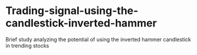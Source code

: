 # Trading-signal-using-the-candlestick-inverted-hammer
Brief study analyzing the potential of using the inverted hammer candlestick in trending stocks
